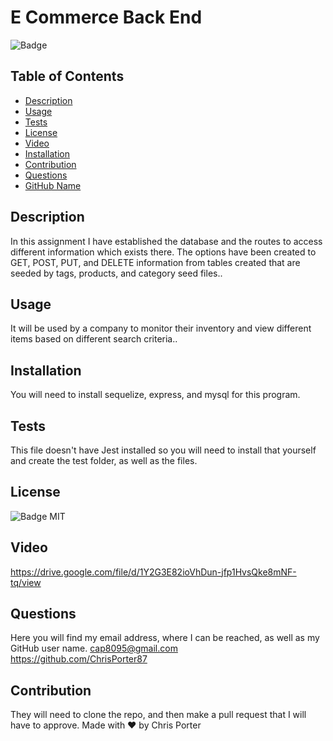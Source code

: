 
 # E Commerce Back End
 ![Badge](https://img.shields.io/badge/license-MIT-blue.svg)
## Table of Contents
* [Description](#description)
* [Usage](#usage)
* [Tests](#tests)
* [License](#license)
* [Video](#video)
* [Installation](#installation)
* [Contribution](#contribution)
* [Questions](#questions)
* [GitHub Name](#githubName)

## Description
In this assignment I have established the database and the routes to access different information which exists there.  The options have been created to GET, POST, PUT, and DELETE information from tables created that are seeded by tags, products, and category seed files..

## Usage
It will be used by a company to monitor their inventory and view different items based on different search criteria..

## Installation
You will need to install sequelize, express, and mysql for this program.

## Tests
This file doesn't have Jest installed so you will need to install that yourself and create the test folder, as well as the files.

## License
![Badge](https://img.shields.io/badge/license-MIT-blue.svg)
MIT

## Video
https://drive.google.com/file/d/1Y2G3E82ioVhDun-jfp1HvsQke8mNF-tq/view

## Questions
Here you will find my email address, where I can be reached, as well as my GitHub user name.
cap8095@gmail.com <br>
https://github.com/ChrisPorter87
## Contribution
They will need to clone the repo, and then make a pull request that I will have to approve.
Made with ❤️ by Chris Porter
    
